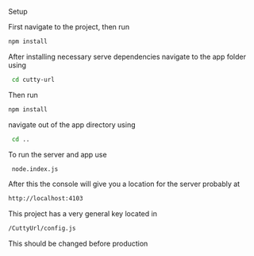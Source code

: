 Setup

First navigate to the project, then run 
```bash
npm install
```

After installing necessary serve dependencies navigate to the app folder using
```bash
 cd cutty-url
```

Then run 
```bash
npm install
```

navigate out of the app directory using
```bash
 cd ..
```
To run the server and app use 
```bash
 node.index.js
```

After this the console will give you a location for the server probably at
```bash
http://localhost:4103
```
This project has a very general key located in
```bash
/CuttyUrl/config.js
```
This should be changed before production

